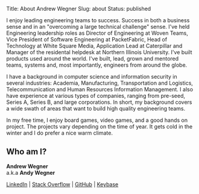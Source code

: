 Title: About Andrew Wegner
Slug: about
Status: published

I enjoy leading engineering teams to success. Success in both a business sense and in an "overcoming a large technical challenge" sense. 
I've held Engineering leadership roles as Director of Engineering at Woven Teams, 
Vice President of Software Engineering at PacketFabric, Head of Technology at White Square Media, Application Lead at Caterpillar 
and Manager of the residental helpdesk at Northern Illinois University. I've built products used around the world. I've built, 
lead, grown and mentored teams, systems and, most importantly, engineers from around the globe. 

I have a background in computer science and information security in several industries: Academia, Manufacturing, Transportation and 
Logistics, Telecommunication and Human Resources Information Management. I also have experience at various types of companies, ranging
from pre-seed, Series A, Series B, and large corporations. In short, my background covers a wide swath of areas that want to build
high quality engineering teams.

In my free time, I enjoy board games, video games, and a good hands on project. The projects vary depending on the time of year. It gets 
cold in the winter and I do prefer a nice warm climate. 

## Who am I?

**Andrew Wegner**<br />
a.k.a **Andy Wegner**

[LinkedIn][linkedin] | [Stack Overflow][stackoverflow] | [GitHub][github] | [Keybase][keybase]

[linkedin]: https://www.linkedin.com/in/andrew-wegner/
[stackoverflow]: https://stackoverflow.com/users/189134/andy
[github]: https://github.com/AWegnerGitHub/
[keybase]: https://keybase.io/awegner